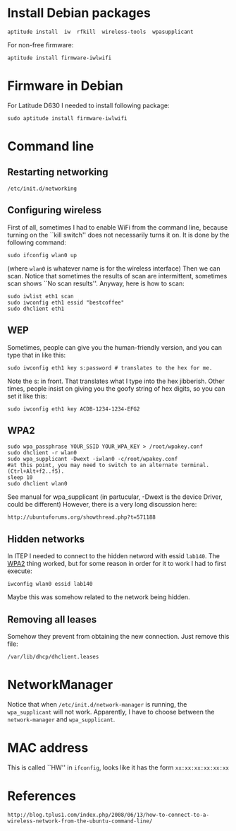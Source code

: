# Install Debian packages

    aptitude install  iw  rfkill  wireless-tools  wpasupplicant

For non-free firmware:

    aptitude install firmware-iwlwifi

# Firmware in Debian

For Latitude D630 I needed to install following package:

    sudo aptitude install firmware-iwlwifi

# Command line

## Restarting networking

    /etc/init.d/networking

## Configuring wireless

First of all, sometimes I had to enable WiFi from the command line, because turning on
the \`\`kill switch'' does not necessarily turns it on. It is done by the following command:

    sudo ifconfig wlan0 up

(where `wlan0` is whatever name is for the wireless interface)
Then we can scan. Notice that sometimes the results of scan are intermittent,
sometimes scan shows \`\`No scan results''. Anyway, here is how to scan:

    sudo iwlist eth1 scan
    sudo iwconfig eth1 essid "bestcoffee"
    sudo dhclient eth1

## WEP

Sometimes, people can give you 
the human-friendly version, and you can type that in like this:

    sudo iwconfig eth1 key s:password # translates to the hex for me.

Note the s: in front. That translates what I type into the hex jibberish.
Other times, people insist on giving you the goofy string of hex digits, so you can set it like this:

    sudo iwconfig eth1 key ACDB-1234-1234-EFG2

## WPA2

    sudo wpa_passphrase YOUR_SSID YOUR_WPA_KEY > /root/wpakey.conf
    sudo dhclient -r wlan0
    sudo wpa_supplicant -Dwext -iwlan0 -c/root/wpakey.conf
    #at this point, you may need to switch to an alternate terminal. (Ctrl+Alt+f2..f5).
    sleep 10
    sudo dhclient wlan0

See manual for wpa\_supplicant (in partucular, -Dwext is the device Driver, could be different)
However, there is a very long discussion here:

    http://ubuntuforums.org/showthread.php?t=571188

## Hidden networks

In ITEP I needed to connect to the hidden netword with essid `lab140`. The [WPA2](#wpa2) thing worked,
but for some reason in order for it to work I had to first execute:

    iwconfig wlan0 essid lab140

Maybe this was somehow related to the network being hidden.

## Removing all leases

Somehow they prevent from obtaining the new connection. Just remove this file:

    /var/lib/dhcp/dhclient.leases

# NetworkManager

Notice that when `/etc/init.d/network-manager` is running, the `wpa_supplicant` will not
work. Apparently, I have to choose between the `network-manager` and `wpa_supplicant`.

# MAC address

This is called \`\`HW'' in `ifconfig`, looks like it has the form `xx:xx:xx:xx:xx:xx`

# References

    http://blog.tplus1.com/index.php/2008/06/13/how-to-connect-to-a-wireless-network-from-the-ubuntu-command-line/
